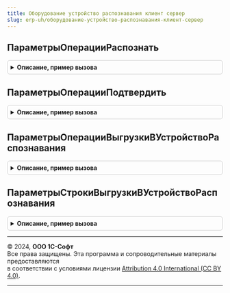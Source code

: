```yaml
---
title: Оборудование устройство распознавания клиент сервер
slug: erp-uh/оборудование-устройство-распознавания-клиент-сервер
---
```



## ПараметрыОперацииРаспознать
<details style="margin: 1em 0; padding: 0.5em; border: 1px solid #ccc; border-radius: 6px;">

<summary style="font-weight: bold; cursor: pointer;">Описание, пример вызова</summary>

```bsl

// Заполняет структуру параметров операции для распознавания товара.
//
// Возвращаемое значение:
//  Структура:
//   * Обучение - Булево - проводить обучение товара, если установлено в Истина, тогда ожидается,
//                         что будет вызвана процедура НачатьПодтверждениеРаспознавания.
//   * Варианты - Число  - максимальное количество вариантов, которое ожидается от распознавателя,
//                         вариантов может быть меньше, чем указано в этом значении.
//
Функция ПараметрыОперацииРаспознать() Экспорт
```

Пример вызова
```bsl
Результат = ОборудованиеУстройствоРаспознаванияКлиентСервер.ПараметрыОперацииРаспознать() 
```
</details>

## ПараметрыОперацииПодтвердить
<details style="margin: 1em 0; padding: 0.5em; border: 1px solid #ccc; border-radius: 6px;">

<summary style="font-weight: bold; cursor: pointer;">Описание, пример вызова</summary>

```bsl

// Заполняет структуру параметров операции для распознавания товара.
//
// Возвращаемое значение:
//  Структура:
//   * Обучение - Булево - проводить обучение товара, если установлено в Истина, тогда ожидается,
//                         что будет вызвана процедура НачатьПодтверждениеРаспознавания.
//   * Варианты - Число  - максимальное количество вариантов, которое ожидается от распознавателя,
//                         вариантов может быть меньше, чем указано в этом значении.
//
Функция ПараметрыОперацииПодтвердить() Экспорт
```

Пример вызова
```bsl
Результат = ОборудованиеУстройствоРаспознаванияКлиентСервер.ПараметрыОперацииПодтвердить() 
```
</details>

## ПараметрыОперацииВыгрузкиВУстройствоРаспознавания
<details style="margin: 1em 0; padding: 0.5em; border: 1px solid #ccc; border-radius: 6px;">

<summary style="font-weight: bold; cursor: pointer;">Описание, пример вызова</summary>

```bsl

// Заполняет структуру параметров операции для выгрузки товаров в устройство распознавания.
//
// Возвращаемое значение:
//  Структура:
//    * ТаблицаТоваров - Массив из см. ПараметрыСтрокиВыгрузкиВУстройствоРаспознавания.
//    * ЧастичнаяВыгрузка - Булево - флаг выгрузки полной или частичной.
//
Функция ПараметрыОперацииВыгрузкиВУстройствоРаспознавания() Экспорт
```

Пример вызова
```bsl
Результат = ОборудованиеУстройствоРаспознаванияКлиентСервер.ПараметрыОперацииВыгрузкиВУстройствоРаспознавания() 
```
</details>

## ПараметрыСтрокиВыгрузкиВУстройствоРаспознавания
<details style="margin: 1em 0; padding: 0.5em; border: 1px solid #ccc; border-radius: 6px;">

<summary style="font-weight: bold; cursor: pointer;">Описание, пример вызова</summary>

```bsl

// Заполняет структуру выгрузки товарной позиции в устройство распознавания.
//
// Возвращаемое значение:
//  Структура:
//   * Код - SKU код для выгрузки.
//   * Наименование - Строка - представление товара в устройстве распознавания.
//
Функция ПараметрыСтрокиВыгрузкиВУстройствоРаспознавания() Экспорт
```

Пример вызова
```bsl
Результат = ОборудованиеУстройствоРаспознаванияКлиентСервер.ПараметрыСтрокиВыгрузкиВУстройствоРаспознавания() 
```
</details>

---

© 2024, **ООО 1С-Софт**  
Все права защищены. Эта программа и сопроводительные материалы предоставляются  
в соответствии с условиями лицензии [Attribution 4.0 International (CC BY 4.0)](https://creativecommons.org/licenses/by/4.0/legalcode).

---
